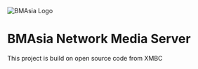 ![BMAsia Logo](https://www.bmasiamusic.com/files/2016/03/logo_200.png)
# BMAsia Network Media Server
This project is build on open source code from XMBC
